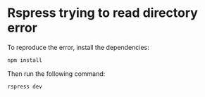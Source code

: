 # Rspress trying to read directory error

To reproduce the error, install the dependencies:

```bash
npm install
```

Then run the following command:

```bash
rspress dev
```
